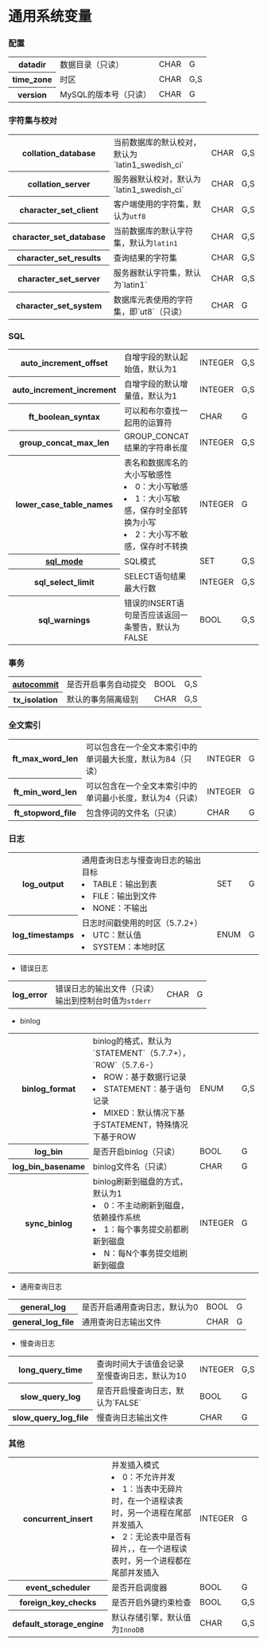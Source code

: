 # 通用系统变量

### 配置
<table>
	<tr>
		<th>datadir</th>
		<td>数据目录（只读）</td>
		<td>CHAR</td>
		<td>G</td>
	</tr>
	<tr>
		<th>time_zone</th>
		<td>时区</td>
		<td>CHAR</td>
		<td>G,S</td>
	</tr>
	<tr>
		<th>version</th>
		<td>MySQL的版本号（只读）</td>
		<td>CHAR</td>
		<td>G</td>
	</tr>
</table>

### 字符集与校对
<table>
	<tr>
		<th>collation_database</th>
		<td>当前数据库的默认校对，默认为`latin1_swedish_ci`</td>
		<td>CHAR</td>
		<td>G,S</td>
	</tr>
	<tr>
		<th>collation_server</th>
		<td>服务器默认校对，默认为`latin1_swedish_ci`</td>
		<td>CHAR</td>
		<td>G,S</td>
	</tr>
	<tr>
		<th>character_set_client</th>
		<td>客户端使用的字符集，默认为<code>utf8</code></td>
		<td>CHAR</td>
		<td>G,S</td>
	</tr>
	<tr>
		<th>character_set_database</th>
		<td>当前数据库的默认字符集，默认为<code>latin1</code></td>
		<td>CHAR</td>
		<td>G,S</td>
	</tr>
	<tr>
		<th>character_set_results</th>
		<td>查询结果的字符集</td>
		<td>CHAR</td>
		<td>G,S</td>
	</tr>
	<tr>
		<th>character_set_server</th>
		<td>服务器默认字符集，默认为`latin1`</td>
		<td>CHAR</td>
		<td>G,S</td>
	</tr>
	<tr>
		<th>character_set_system</th>
		<td>数据库元表使用的字符集，即`ut8`（只读）</td>
		<td>CHAR</td>
		<td>G</td>
	</tr>
</table>

### SQL
<table>
	<tr>
		<th>auto_increment_offset</th>
		<td>自增字段的默认起始值，默认为1</td>
		<td>INTEGER</td>
		<td>G,S</td>
	</tr>
	<tr>
		<th>auto_increment_increment</th>
		<td>自增字段的默认增量值，默认为1</td>
		<td>INTEGER</td>
		<td>G,S</td>
	</tr>
	<tr>
		<th>ft_boolean_syntax</th>
		<td>可以和布尔查找一起用的运算符</td>
		<td>CHAR</td>
		<td>G</td>
	</tr>
	<tr>
		<th>group_concat_max_len</th>
		<td>GROUP_CONCAT结果的字符串长度</td>
		<td>INTEGER</td>
		<td>G,S</td>
	</tr>
	<tr>
		<th>lower_case_table_names</th>
		<td>表名和数据库名的大小写敏感性
            <li>0：大小写敏感</li>
            <li>1：大小写敏感，保存时全部转换为小写</li> 
            <li>2：大小写不敏感，保存时不转换</li>
		</td>
		<td>INTEGER</td>
		<td>G</td>
	</tr>
	<tr>
		<th><a href="sql_mode.md">sql_mode</a></th>
		<td>SQL模式</td>
		<td>SET</td>
		<td>G,S</td>
	</tr>
	<tr>
		<th>sql_select_limit</th>
		<td>SELECT语句结果最大行数</td>
		<td>INTEGER</td>
		<td>G,S</td>
	</tr>
	<tr>
		<th>sql_warnings</th>
		<td>错误的INSERT语句是否应该返回一条警告，默认为FALSE</td>
		<td>BOOL</td>
		<td>G,S</td>
	</tr>
</table>

### 事务
<table>
	<tr>
		<th><a href="autocommit.md">autocommit</a></th>
		<td>是否开启事务自动提交</td>
		<td>BOOL</td>
		<td>G,S</td>
	</tr>
	<tr>
		<th>tx_isolation</th>
		<td>默认的事务隔离级别</td>
		<td>CHAR</td>
		<td>G,S</td>
	</tr>
</table>

### 全文索引
<table>
	<tr>
		<th>ft_max_word_len</th>
		<td>可以包含在一个全文本索引中的单词最大长度，默认为84（只读）</td>
		<td>INTEGER</td>
		<td>G</td>
	</tr>
	<tr>
		<th>ft_min_word_len</th>
		<td>可以包含在一个全文本索引中的单词最小长度，默认为4（只读）</td>
		<td>INTEGER</td>
		<td>G</td>
	</tr>
	<tr>
		<th>ft_stopword_file</th>
		<td>包含停词的文件名（只读）</td>
		<td>CHAR</td>
		<td>G</td>
	</tr>
</table>

### 日志
<table>
	<tr>
		<th>log_output</th>
		<td>通用查询日志与慢查询日志的输出目标
			<li>TABLE：输出到表
			<li>FILE：输出到文件</li>
			<li>NONE：不输出</li>
		</td>
		<td>SET</td>
		<td>G</td>
	</tr>
	<tr>
		<th>log_timestamps</th>
		<td>日志时间戳使用的时区（5.7.2+）
			<li>UTC：默认值</li>
			<li>SYSTEM：本地时区</li>
		</td>
		<td>ENUM</td>
		<td>G</td>
	</tr>
</table>

- 错误日志

<table>
	<tr>
		<th>log_error</th>
		<td>错误日志的输出文件（只读）
			<br/>输出到控制台时值为<code>stderr</code>
		</td>
		<td>CHAR</td>
		<td>G</td>
	</tr>
</table>

- binlog

<table>
	<tr>
		<th>binlog_format</th>
		<td>binlog的格式，默认为`STATEMENT`（5.7.7+），`ROW`（5.7.6-）
			<li>ROW：基于数据行记录</li>
			<li>STATEMENT：基于语句记录</li>
			<li>MIXED：默认情况下基于STATEMENT，特殊情况下基于ROW</li>
		</td>
		<td>ENUM</td>
		<td>G,S</td>
	</tr>
	<tr>
		<th>log_bin</th>
		<td>是否开启binlog（只读）</td>
		<td>BOOL</td>
		<td>G</td>
	</tr>
	<tr>
		<th>log_bin_basename</th>
		<td>binlog文件名（只读）</td>
		<td>CHAR</td>
		<td>G</td>
	</tr>
	<tr>
		<th>sync_binlog</th>
		<td>binlog刷新到磁盘的方式，默认为1
			<li>0：不主动刷新到磁盘，依赖操作系统</li>
			<li>1：每个事务提交前都刷新到磁盘</li>
			<li>N：每N个事务提交组刷新到磁盘</li>
		</td>
		<td>INTEGER</td>
		<td>G</td>
	</tr>
</table>

- 通用查询日志

<table>
	<tr>
		<th>general_log</th>
		<td>是否开启通用查询日志，默认为0</td>
		<td>BOOL</td>
		<td>G</td>
	</tr>
	<tr>
		<th>general_log_file</th>
		<td>通用查询日志输出文件</td>
		<td>CHAR</td>
		<td>G</td>
	</tr>
</table>

- 慢查询日志

<table>
	<tr>
		<th>long_query_time</th>
		<td>查询时间大于该值会记录至慢查询日志，默认为10</td>
		<td>INTEGER</td>
		<td>G,S</td>
	</tr>
	<tr>
		<th>slow_query_log</th>
		<td>是否开启慢查询日志，默认为`FALSE`</td>
		<td>BOOL</td>
		<td>G</td>
	</tr>
	<tr>
		<th>slow_query_log_file</th>
		<td>慢查询日志输出文件</td>
		<td>CHAR</td>
		<td>G</td>
	</tr>
</table>

### 其他
<table>
    <tr>
		<th>concurrent_insert</th>
		<td>并发插入模式
		    <li>0：不允许并发</li>
            <li>1：当表中无碎片时，在一个进程读表时，另一个进程在尾部并发插入  </li>
            <li>2：无论表中是否有碎片，，在一个进程读表时，另一个进程都在尾部并发插入</li>
		</td>
		<td>INTEGER</td>
		<td>G</td>
	</tr>
	<tr>
		<th>event_scheduler</th>
		<td>是否开启调度器</td>
		<td>BOOL</td>
		<td>G</td>
	</tr>
	<tr>
		<th>foreign_key_checks</th>
		<td>是否开启外键约束检查</td>
		<td>BOOL</td>
		<td>G,S</td>
	</tr>
	<tr>
		<th>default_storage_engine</th>
		<td>默认存储引擎，默认值为<code>InnoDB</code></td>
		<td>CHAR</td>
		<td>G,S</td>
	</tr>
</table>
